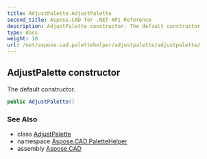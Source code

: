 ```yaml
---
title: AdjustPalette.AdjustPalette
second_title: Aspose.CAD for .NET API Reference
description: AdjustPalette constructor. The default constructor
type: docs
weight: 10
url: /net/aspose.cad.palettehelper/adjustpalette/adjustpalette/
---
```

## AdjustPalette constructor

The default constructor.

```csharp
public AdjustPalette()
```

### See Also

* class [AdjustPalette](../)
* namespace [Aspose.CAD.PaletteHelper](../../adjustpalette/)
* assembly [Aspose.CAD](../../../)


